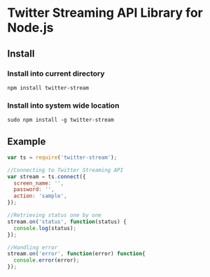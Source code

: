 # Twitter Streaming API Library for Node.js

## Install

### Install into current directory

```
npm install twitter-stream
```

### Install into system wide location

```
sudo npm install -g twitter-stream
```

## Example

```javascript
var ts = require('twitter-stream');

//Connecting to Twitter Streaming API
var stream = ts.connect({
  screen_name: '',
  password: '',
  action: 'sample',
});

//Retrieving status one by one
stream.on('status', function(status) {
  console.log(status);
});

//Handling error
stream.on('error', function(error) function{
  console.error(error);
});
```
